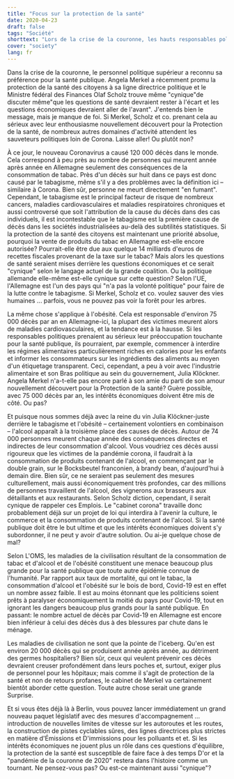 ```yaml
---
title: "Focus sur la protection de la santé"
date: 2020-04-23
draft: false
tags: "Société"
shorttext: "Lors de la crise de la couronne, les hauts responsables politiques ont reconnu leur préférence pour la santé publique. Angela Merkel a récemment promu la protection de la santé des citoyens au sommet de ses lignes directrices politiques."
cover: "society"
lang: fr
---
```


Dans la crise de la couronne, le personnel politique supérieur a reconnu sa préférence pour la santé publique. Angela Merkel a récemment promu la protection de la santé des citoyens à sa ligne directrice politique et le Ministre fédéral des Finances Olaf Scholz trouve même "cynique"de discuter même"que les questions de santé devraient rester à l'écart et les questions économiques devraient aller de l'avant". J'entends bien le message, mais je manque de foi. Si Merkel, Scholz et co. prenant cela au sérieux avec leur enthousiasme nouvellement découvert pour la Protection de la santé, de nombreux autres domaines d'activité attendent les sauveteurs politiques loin de Corona. Laisse aller! Ou plutôt non?

À ce jour, le nouveau Coronavirus a causé 120 000 décès dans le monde. Cela correspond à peu près au nombre de personnes qui meurent année après année en Allemagne seulement des conséquences de la consommation de tabac. Près d'un décès sur huit dans ce pays est donc causé par le tabagisme, même s'il y a des problèmes avec la définition ici – similaire à Corona. Bien sûr, personne ne meurt directement "en fumant". Cependant, le tabagisme est le principal facteur de risque de nombreux cancers, maladies cardiovasculaires et maladies respiratoires chroniques et aussi controversé que soit l'attribution de la cause du décès dans des cas individuels, il est incontestable que le tabagisme est la première cause de décès dans les sociétés industrialisées au-delà des subtilités statistiques. Si la protection de la santé des citoyens est maintenant une priorité absolue, pourquoi la vente de produits du tabac en Allemagne est-elle encore autorisée? Pourrait-elle être due aux quelque 14 milliards d'euros de recettes fiscales provenant de la taxe sur le tabac? Mais alors les questions de santé seraient mises derrière les questions économiques et ce serait "cynique" selon le langage actuel de la grande coalition. Ou la politique allemande elle-même est-elle cynique sur cette question? Selon l'UE, l'Allemagne est l'un des pays qui "n'a pas la volonté politique" pour faire de la lutte contre le tabagisme. Si Merkel, Scholz et co. voulez sauver des vies humaines ... parfois, vous ne pouvez pas voir la forêt pour les arbres.

La même chose s'applique à l'obésité. Cela est responsable d'environ 75 000 décès par an en Allemagne-ici, la plupart des victimes meurent alors de maladies cardiovasculaires, et la tendance est à la hausse. Si les responsables politiques prenaient au sérieux leur préoccupation touchante pour la santé publique, ils pourraient, par exemple, commencer à interdire les régimes alimentaires particulièrement riches en calories pour les enfants et informer les consommateurs sur les ingrédients des aliments au moyen d'un étiquetage transparent. Ceci, cependant, a peu à voir avec l'industrie alimentaire et son Bras politique au sein du gouvernement, Julia Klöckner. Angela Merkel n'a-t-elle pas encore parlé à son amie du parti de son amour nouvellement découvert pour la Protection de la santé? Guère possible, avec 75 000 décès par an, les intérêts économiques doivent être mis de côté. Ou pas?

Et puisque nous sommes déjà avec la reine du vin Julia Klöckner-juste derrière le tabagisme et l'obésité – certainement volontiers en combinaison – l'alcool apparaît à la troisième place des causes de décès. Autour de 74 000 personnes meurent chaque année des conséquences directes et indirectes de leur consommation d'alcool. Vous voudriez ces décès aussi rigoureux que les victimes de la pandémie corona, il faudrait à la consommation de produits contenant de l'alcool, en commençant par le double grain, sur le Bocksbeutel franconien, à brandy bean, d'aujourd'hui à demain dire. Bien sûr, ce ne seraient pas seulement des mesures culturellement, mais aussi économiquement très profondes, car des millions de personnes travaillent de l'alcool, des vignerons aux brasseurs aux détaillants et aux restaurants. Selon Scholz diction, cependant, il serait cynique de rappeler ces Emplois. Le "cabinet corona" travaille donc probablement déjà sur un projet de loi qui interdira à l'avenir la culture, le commerce et la consommation de produits contenant de l'alcool. Si la santé publique doit être le but ultime et que les intérêts économiques doivent s'y subordonner, il ne peut y avoir d'autre solution. Ou ai-je quelque chose de mal?

Selon L'OMS, les maladies de la civilisation résultant de la consommation de tabac et d'alcool et de l'obésité constituent une menace beaucoup plus grande pour la santé publique que toute autre épidémie connue de l'humanité. Par rapport aux taux de mortalité, qui ont le tabac, la consommation d'alcool et l'obésité sur le bois de bord, Covid-19 est en effet un nombre assez faible. Il est au moins étonnant que les politiciens soient prêts à paralyser économiquement la moitié du pays pour Covid-19, tout en ignorant les dangers beaucoup plus grands pour la santé publique. En passant: le nombre actuel de décès par Covid-19 en Allemagne est encore bien inférieur à celui des décès dus à des blessures par chute dans le ménage.

Les maladies de civilisation ne sont que la pointe de l'iceberg. Qu'en est environ 20 000 décès qui se produisent année après année, au détriment des germes hospitaliers? Bien sûr, ceux qui veulent prévenir ces décès devraient creuser profondément dans leurs poches et, surtout, exiger plus de personnel pour les hôpitaux; mais comme il s'agit de protection de la santé et non de retours profanes, le cabinet de Merkel va certainement bientôt aborder cette question. Toute autre chose serait une grande Surprise.

Et si vous êtes déjà là à Berlin, vous pouvez lancer immédiatement un grand nouveau paquet législatif avec des mesures d'accompagnement ... introduction de nouvelles limites de vitesse sur les autoroutes et les routes, la construction de pistes cyclables sûres, des lignes directrices plus strictes en matière d'Émissions et D'immissions pour les polluants et et. Si les intérêts économiques ne jouent plus un rôle dans ces questions d'équilibre, la protection de la santé est susceptible de faire face à des temps D'or et la "pandémie de la couronne de 2020" restera dans l'histoire comme un tournant. Ne pensez-vous pas? Ou est-ce maintenant aussi "cynique"?
